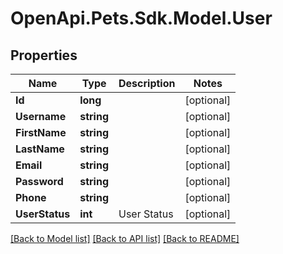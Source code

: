# OpenApi.Pets.Sdk.Model.User

## Properties

Name | Type | Description | Notes
------------ | ------------- | ------------- | -------------
**Id** | **long** |  | [optional] 
**Username** | **string** |  | [optional] 
**FirstName** | **string** |  | [optional] 
**LastName** | **string** |  | [optional] 
**Email** | **string** |  | [optional] 
**Password** | **string** |  | [optional] 
**Phone** | **string** |  | [optional] 
**UserStatus** | **int** | User Status | [optional] 

[[Back to Model list]](../README.md#documentation-for-models) [[Back to API list]](../README.md#documentation-for-api-endpoints) [[Back to README]](../README.md)

